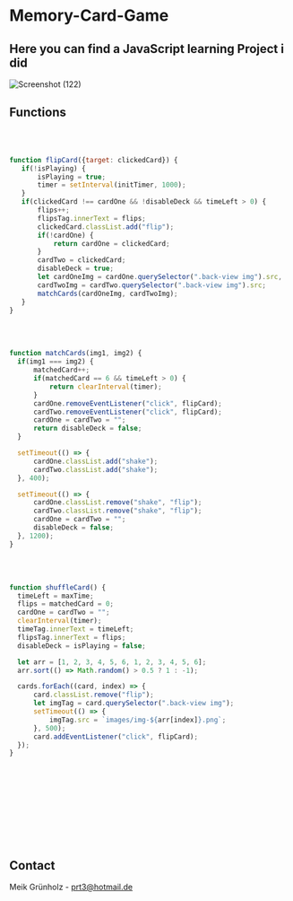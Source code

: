 # Memory-Card-Game

## Here you can find a JavaScript learning Project i did


![Screenshot (122)](https://user-images.githubusercontent.com/57542570/157551384-0e931cc5-ddab-4a63-afa9-886e2b1dbf64.png)




<!-- First Project -->
## Functions



 <br><br>
 
 ```JavaScript
function flipCard({target: clickedCard}) {
    if(!isPlaying) {
        isPlaying = true;
        timer = setInterval(initTimer, 1000);
    }
    if(clickedCard !== cardOne && !disableDeck && timeLeft > 0) {
        flips++;
        flipsTag.innerText = flips;
        clickedCard.classList.add("flip");
        if(!cardOne) {
            return cardOne = clickedCard;
        }
        cardTwo = clickedCard;
        disableDeck = true;
        let cardOneImg = cardOne.querySelector(".back-view img").src,
        cardTwoImg = cardTwo.querySelector(".back-view img").src;
        matchCards(cardOneImg, cardTwoImg);
    }
}
```

 <br><br>
 
  ```JavaScript
function matchCards(img1, img2) {
    if(img1 === img2) {
        matchedCard++;
        if(matchedCard == 6 && timeLeft > 0) {
            return clearInterval(timer);
        }
        cardOne.removeEventListener("click", flipCard);
        cardTwo.removeEventListener("click", flipCard);
        cardOne = cardTwo = "";
        return disableDeck = false;
    }

    setTimeout(() => {
        cardOne.classList.add("shake");
        cardTwo.classList.add("shake");
    }, 400);

    setTimeout(() => {
        cardOne.classList.remove("shake", "flip");
        cardTwo.classList.remove("shake", "flip");
        cardOne = cardTwo = "";
        disableDeck = false;
    }, 1200);
}
```

<br><br>


  ```JavaScript
function shuffleCard() {
    timeLeft = maxTime;
    flips = matchedCard = 0;
    cardOne = cardTwo = "";
    clearInterval(timer);
    timeTag.innerText = timeLeft;
    flipsTag.innerText = flips;
    disableDeck = isPlaying = false;

    let arr = [1, 2, 3, 4, 5, 6, 1, 2, 3, 4, 5, 6];
    arr.sort(() => Math.random() > 0.5 ? 1 : -1);

    cards.forEach((card, index) => {
        card.classList.remove("flip");
        let imgTag = card.querySelector(".back-view img");
        setTimeout(() => {
            imgTag.src = `images/img-${arr[index]}.png`;
        }, 500);
        card.addEventListener("click", flipCard);
    });
}
```
<br><br><br><br><br><br><br><br>


<!-- CONTACT -->
## Contact

Meik Grünholz -  prt3@hotmail.de






